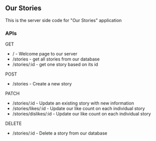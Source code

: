 <h2>Our Stories</h2>

This is the server side code for "Our Stories" application

<h3>APIs</h3>

GET
- / - Welcome page to our server
- /stories - get all stories from our database
- /stories/:id - get one story based on its id

POST
- /stories - Create a new story

PATCH
- /stories/:id - Update an existing story with new information
- /stories/likes/:id - Update our like count on each individual story
- /stories/dislikes/:id - Update our like count on each individual story

DELETE
- /stories/:id - Delete a story from our database
